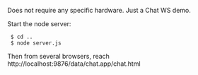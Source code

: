 Does not require any specific hardware. Just a Chat WS demo.

Start the node server:
```
 $ cd ..
 $ node server.js
```

Then from several browsers, reach http://localhost:9876/data/chat.app/chat.html
